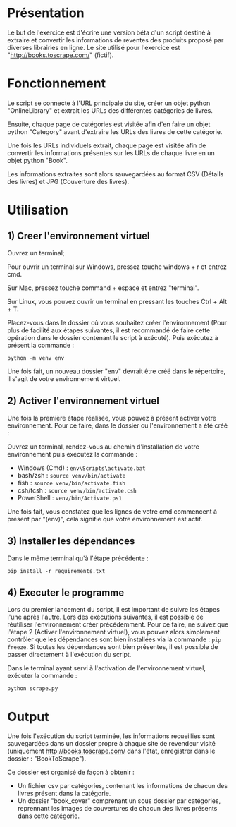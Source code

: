# Présentation
Le but de l'exercice est d'écrire une version béta d'un script destiné à extraire et convertir les informations de reventes des produits proposé par diverses librairies en ligne. Le site utilisé pour l'exercice est "http://books.toscrape.com/" (fictif). 

# Fonctionnement 
Le script se connecte à l'URL principale du site, créer un objet python "OnlineLibrary" et extrait les URLs des différentes catégories de livres.

Ensuite, chaque page de catégories est visitée afin d'en faire un objet python "Category" avant d'extraire les URLs des livres de cette catégorie.

Une fois les URLs individuels extrait, chaque page est visitée afin de convertir les informations présentes sur les URLs de chaque livre en un objet python "Book". 

Les informations extraites sont alors sauvegardées au format CSV (Détails des livres) et JPG (Couverture des livres).

# Utilisation
## 1) Creer l'environnement virtuel
Ouvrez un terminal; 

Pour ouvrir un terminal sur Windows, pressez  touche windows + r et entrez cmd.

Sur Mac, pressez touche command + espace et entrez "terminal".

Sur Linux, vous pouvez ouvrir un terminal en pressant les touches Ctrl + Alt + T.

Placez-vous dans le dossier où vous souhaitez créer l'environnement (Pour plus de facilité aux étapes suivantes, il est recommandé de faire cette opération dans le dossier contenant le script à exécuté). Puis exécutez  à présent la commande : 

`python -m venv env
`

Une fois fait, un nouveau dossier "env" devrait être créé dans le répertoire, il s'agit de votre environnement virtuel.

## 2) Activer l'environnement virtuel

Une fois la première étape réalisée, vous pouvez à présent activer votre environnement.
Pour ce faire, dans le dossier ou l'environnement a été créé :


Ouvrez un terminal, rendez-vous au chemin d'installation de votre environnement puis exécutez la commande : 

- Windows (Cmd) : `env\Scripts\activate.bat`
- bash/zsh : `source venv/bin/activate`
- fish : `source venv/bin/activate.fish`
- csh/tcsh : `source venv/bin/activate.csh`
- PowerShell : `venv/bin/Activate.ps1`

Une fois fait, vous constatez que les lignes de votre cmd commencent à présent par "(env)", cela signifie que votre environnement est actif.

## 3) Installer les dépendances

Dans le même terminal qu'à l'étape précédente :

`pip install -r requirements.txt`

## 4) Executer le programme
Lors du premier lancement du script, il est important de suivre les étapes l'une après l'autre. Lors des exécutions suivantes, il est possible de réutiliser l'environnement créer précédemment. Pour ce faire, ne suivez que l'étape 2 (Activer l'environnement virtuel), vous pouvez alors simplement contrôler que les dépendances sont bien installées via la commande : `pip freeze`. Si toutes les dépendances sont bien présentes, il est possible de passer directement à l'exécution du script.

Dans le terminal ayant servi à l'activation de l'environnement virtuel, exécuter la commande : 

`python scrape.py`

# Output
Une fois l'exécution du script terminée, les informations recueillies sont sauvegardées dans un dossier propre à chaque site de revendeur visité (uniquement http://books.toscrape.com/ dans l'état, enregistrer dans le dossier : "BookToScrape").

Ce dossier est organisé de façon à obtenir : 

* Un fichier csv par catégories, contenant les informations de chacun des livres présent dans la catégorie.
* Un dossier "book_cover" comprenant un sous dossier par catégories, reprennant les images de couvertures de chacun des livres présents dans cette catégorie.
